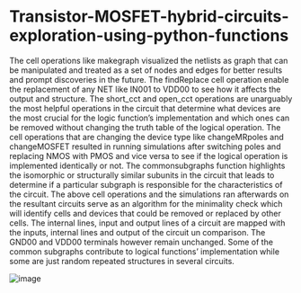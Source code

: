 # Transistor-MOSFET-hybrid-circuits-exploration-using-python-functions

The cell operations like makegraph visualized the netlists as graph that can be manipulated and treated as a set of nodes and edges for better results and prompt discoveries in the future.
The findReplace cell operation enable the replacement of any NET like IN001 to VDD00 to see how it affects the output and structure.
The short_cct and open_cct operations are unarguably the most helpful operations in the circuit that determine what devices are the most crucial for the logic function’s implementation and which ones can be removed without changing the truth table of the logical operation.
The cell operations that are changing the device type like changeMRpoles and changeMOSFET resulted in running simulations after switching poles and replacing NMOS with PMOS and vice versa to see if the logical operation is implemented identically or not.
The commonsubgraphs function highlights the isomorphic or structurally similar subunits in the circuit that leads to determine if a particular subgraph is responsible for the characteristics of the circuit.
The above cell operations and the simulations ran afterwards on the resultant circuits serve as an algorithm for the minimality check which will identify cells and devices that could be removed or replaced by other cells.
The internal lines, input and output lines of a circuit are mapped with the inputs, internal lines and output of the circuit un comparison. The GND00 and VDD00 terminals however remain unchanged.
Some of the common subgraphs contribute to logical functions’ implementation while some are just random repeated structures in several circuits.


![image](https://user-images.githubusercontent.com/82878896/193475301-81eacb50-f75e-4f5a-8d72-d4dc9fe47f07.png)
